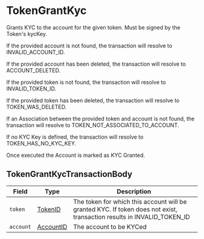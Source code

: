 # TokenGrantKyc

Grants KYC to the account for the given token. Must be signed by the Token's kycKey.

If the provided account is not found, the transaction will resolve to INVALID\_ACCOUNT\_ID.

If the provided account has been deleted, the transaction will resolve to ACCOUNT\_DELETED.

If the provided token is not found, the transaction will resolve to INVALID\_TOKEN\_ID.

If the provided token has been deleted, the transaction will resolve to TOKEN\_WAS\_DELETED.

If an Association between the provided token and account is not found, the transaction will resolve to TOKEN\_NOT\_ASSOCIATED\_TO\_ACCOUNT.

If no KYC Key is defined, the transaction will resolve to TOKEN\_HAS\_NO\_KYC\_KEY.

Once executed the Account is marked as KYC Granted.

## TokenGrantKycTransactionBody

| Field     | Type                                     | Description                                                                                                                  |
| --------- | ---------------------------------------- | ---------------------------------------------------------------------------------------------------------------------------- |
| `token`   | [TokenID](../basic-types/tokenid.md)     | The token for which this account will be granted KYC. If token does not exist, transaction results in INVALID\_TOKEN\_ID |
| `account` | [AccountID](../basic-types/accountid.md) | The account to be KYCed                                                                                                      |
